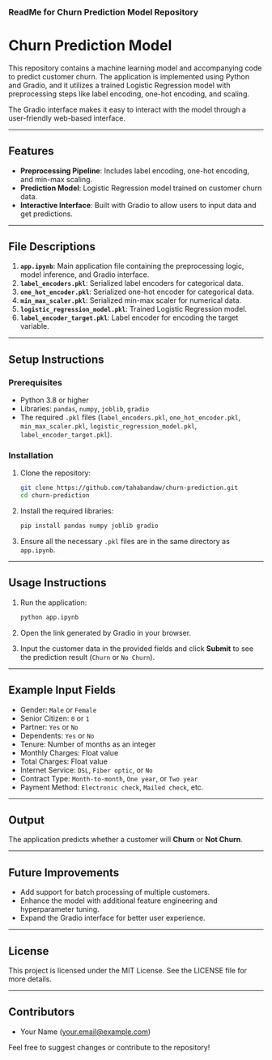 ### ReadMe for Churn Prediction Model Repository

# Churn Prediction Model

This repository contains a machine learning model and accompanying code to predict customer churn. The application is implemented using Python and Gradio, and it utilizes a trained Logistic Regression model with preprocessing steps like label encoding, one-hot encoding, and scaling. 

The Gradio interface makes it easy to interact with the model through a user-friendly web-based interface.

---

## Features

- **Preprocessing Pipeline**: Includes label encoding, one-hot encoding, and min-max scaling.
- **Prediction Model**: Logistic Regression model trained on customer churn data.
- **Interactive Interface**: Built with Gradio to allow users to input data and get predictions.

---

## File Descriptions

1. **`app.ipynb`**: Main application file containing the preprocessing logic, model inference, and Gradio interface.
2. **`label_encoders.pkl`**: Serialized label encoders for categorical data.
3. **`one_hot_encoder.pkl`**: Serialized one-hot encoder for categorical data.
4. **`min_max_scaler.pkl`**: Serialized min-max scaler for numerical data.
5. **`logistic_regression_model.pkl`**: Trained Logistic Regression model.
6. **`label_encoder_target.pkl`**: Label encoder for encoding the target variable.

---

## Setup Instructions

### Prerequisites
- Python 3.8 or higher
- Libraries: `pandas`, `numpy`, `joblib`, `gradio`
- The required `.pkl` files (`label_encoders.pkl`, `one_hot_encoder.pkl`, `min_max_scaler.pkl`, `logistic_regression_model.pkl`, `label_encoder_target.pkl`).

### Installation
1. Clone the repository:
    ```bash
    git clone https://github.com/tahabandaw/churn-prediction.git
    cd churn-prediction
    ```
2. Install the required libraries:
    ```bash
    pip install pandas numpy joblib gradio
    ```
3. Ensure all the necessary `.pkl` files are in the same directory as `app.ipynb`.

---

## Usage Instructions

1. Run the application:
    ```bash
    python app.ipynb
    ```
2. Open the link generated by Gradio in your browser.

3. Input the customer data in the provided fields and click **Submit** to see the prediction result (`Churn` or `No Churn`).

---

## Example Input Fields

- Gender: `Male` or `Female`
- Senior Citizen: `0` or `1`
- Partner: `Yes` or `No`
- Dependents: `Yes` or `No`
- Tenure: Number of months as an integer
- Monthly Charges: Float value
- Total Charges: Float value
- Internet Service: `DSL`, `Fiber optic`, or `No`
- Contract Type: `Month-to-month`, `One year`, or `Two year`
- Payment Method: `Electronic check`, `Mailed check`, etc.

---

## Output
The application predicts whether a customer will **Churn** or **Not Churn**.

---

## Future Improvements
- Add support for batch processing of multiple customers.
- Enhance the model with additional feature engineering and hyperparameter tuning.
- Expand the Gradio interface for better user experience.

---

## License
This project is licensed under the MIT License. See the LICENSE file for more details.

--- 

## Contributors
- Your Name (your.email@example.com)

Feel free to suggest changes or contribute to the repository!
